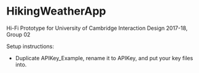# HikingWeatherApp
Hi-Fi Prototype for University of Cambridge Interaction Design 2017-18, Group 02

Setup instructions:
 - Duplicate APIKey_Example, rename it to APIKey, and put your key files into.
